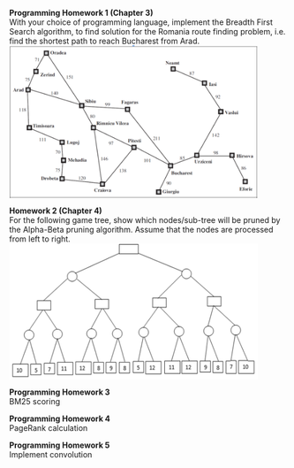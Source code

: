 **Programming Homework 1 (Chapter 3)**  
With your choice of programming language, implement the Breadth First Search algorithm, to find solution for the Romania route finding problem, i.e. find the shortest path to reach Bucharest from Arad.  
<img src="map-romania.png" align="middle" width="450"/>  

**Homework 2 (Chapter 4)**  
For the following game tree, show which nodes/sub-tree will be pruned by the Alpha-Beta pruning algorithm. Assume that the nodes are processed from left to right.  
<img src="alpha-beta.png" align="middle" width="450"/>

**Programming Homework 3**  
BM25 scoring

**Programming Homework 4**  
PageRank calculation

**Programming Homework 5**  
Implement convolution
